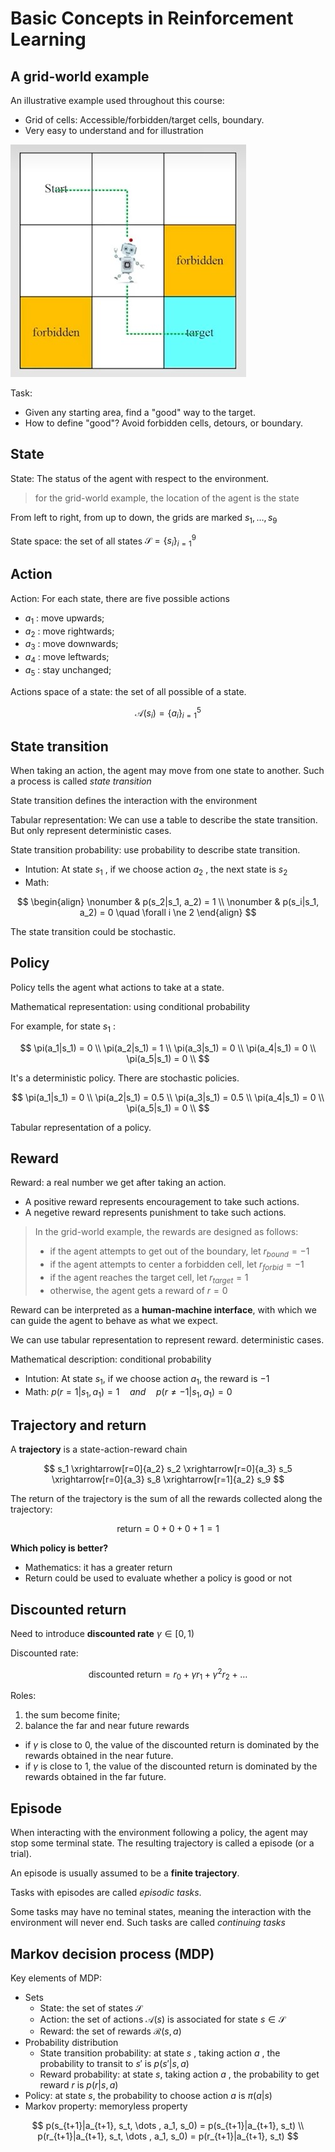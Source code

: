 # Basic Concepts in Reinforcement Learning

## A grid-world example

An illustrative example used throughout this course:

* Grid of cells: Accessible/forbidden/target cells, boundary.
* Very easy to understand and for illustration

![grid-world](../assets/lec1-grid-world.jpg)

Task:

* Given any starting area, find a "good" way to the target.
* How to define "good"? Avoid forbidden cells, detours, or boundary.

## State

State: The status of the agent with respect to the environment.

> for the grid-world example, the location of the agent is the state

From left to right, from up to down, the grids are marked $s_1,\dots, s_9$

State space: the set of all states $\mathcal S = \{s_i\}_{i=1}^9$

## Action

Action: For each state, there are five possible actions

* $a_1$ : move upwards;
* $a_2$ : move rightwards;
* $a_3$ : move downwards;
* $a_4$ : move leftwards;
* $a_5$ : stay unchanged;

Actions space of a state: the set of all possible of a state.

$$
\mathcal{A}(s_i) = \{a_i\}_{i=1}^5
$$

## State transition

When taking an action, the agent may move from one state to another. Such a process is called *state transition*

State transition defines the interaction with the environment

Tabular representation: We can use a table to describe the state transition.
But only represent deterministic cases.

State transition probability: use probability to describe state transition.

* Intution: At state $s_1$ , if we choose action $a_2$ , the next state is $s_2$
* Math:

$$
\begin{align}
\nonumber & p(s_2|s_1, a_2) = 1 \\
\nonumber & p(s_i|s_1, a_2) = 0 \quad \forall i \ne 2
\end{align}
$$

The state transition could be stochastic.

## Policy

Policy tells the agent what actions to take at a state.

Mathematical representation: using conditional probability

For example, for state $s_1$ :

$$
\pi(a_1|s_1) = 0 \\
\pi(a_2|s_1) = 1 \\
\pi(a_3|s_1) = 0 \\
\pi(a_4|s_1) = 0 \\
\pi(a_5|s_1) = 0 \\
$$

It's a deterministic policy.
There are stochastic policies.

$$
\pi(a_1|s_1) = 0 \\
\pi(a_2|s_1) = 0.5 \\
\pi(a_3|s_1) = 0.5 \\
\pi(a_4|s_1) = 0 \\
\pi(a_5|s_1) = 0 \\
$$

Tabular representation of a policy.

## Reward

Reward: a real number we get after taking an action.

* A positive reward represents encouragement to take such actions.
* A negetive reward represents punishment to take such actions.

> In the grid-world example, the rewards are designed as follows:
>
> * if the agent attempts to get out of the boundary, let $r_{bound} = -1$
> * if the agent attempts to center a forbidden cell, let $r_{forbid} = -1$
> * if the agent reaches the target cell, let $r_{target} = 1$
> * otherwise, the agent gets a reward of $r=0$

Reward can be interpreted as a **human-machine interface**, with which we can guide the agent to behave as what we expect.

We can use tabular representation to represent reward. deterministic cases.

Mathematical description: conditional probability

* Intution: At state $s_1$, if we choose action $a_1$, the reward is $-1$
* Math: $p(r=1|s_1, a_1) = 1 \quad and \quad  p(r\ne -1|s_1, a_1) = 0$

## Trajectory and return

A **trajectory** is a state-action-reward chain

$$
s_1 \xrightarrow[r=0]{a_2} s_2 \xrightarrow[r=0]{a_3} s_5 \xrightarrow[r=0]{a_3} s_8 \xrightarrow[r=1]{a_2} s_9
$$

The return of the trajectory is the sum of all the rewards collected along the trajectory:

$$
\mathrm{return} = 0+0+0+1 = 1
$$

**Which policy is better?**

* Mathematics: it has a greater return
* Return could be used to evaluate whether a policy is good or not

## Discounted return

Need to introduce **discounted rate** $\gamma \in [0, 1)$

Discounted rate:

$$
\mathrm{discounted\ return}= r_0 + \gamma r_1 + \gamma^2 r_2 + \dots
$$

Roles:

1. the sum become finite;
2. balance the far and near future rewards

* if $\gamma$ is close to 0, the value of the discounted return is dominated by the rewards obtained in the near future.
* if $\gamma$ is close to 1, the value of the discounted return is dominated by the rewards obtained in the far future.

## Episode

When interacting with the environment following a policy, the agent may stop some terminal state. The resulting trajectory is called a episode (or a trial).

An episode is usually assumed to be a **finite trajectory**.

Tasks with episodes are called *episodic tasks*.

Some tasks may have no teminal states, meaning the interaction with the environment will never end. Such tasks are called *continuing tasks*

## Markov decision process (MDP)

Key elements of MDP:

* Sets
  * State: the set of states $\mathcal{S}$
  * Action: the set of actions $\mathcal{A}(s)$ is associated for state $s \in \mathcal{S}$
  * Reward: the set of rewards $\mathcal{R}(s, a)$
* Probability distribution
  * State transition probability: at state $s$ , taking action $a$ , the probability to transit to $s'$ is $p(s'|s, a)$
  * Reward probability: at state $s$, taking action $a$ , the probability to get reward $r$ is $p(r|s, a)$
* Policy: at state $s$, the probability to choose action $a$ is $\pi(a|s)$
* Markov property: memoryless property

$$
p(s_{t+1}|a_{t+1}, s_t, \dots , a_1, s_0) = p(s_{t+1}|a_{t+1}, s_t) \\
p(r_{t+1}|a_{t+1}, s_t, \dots , a_1, s_0) = p(r_{t+1}|a_{t+1}, s_t)
$$
